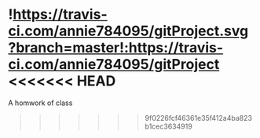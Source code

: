 !https://travis-ci.com/annie784095/gitProject.svg?branch=master!:https://travis-ci.com/annie784095/gitProject
<<<<<<< HEAD
=======
A homwork of class
>>>>>>> 9f0226fcf46361e35f412a4ba823b1cec3634919
